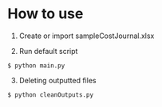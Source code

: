 # How to use

1. Create or import sampleCostJournal.xlsx

2. Run default script

```
$ python main.py
```

3. Deleting outputted files

```
$ python cleanOutputs.py
```
